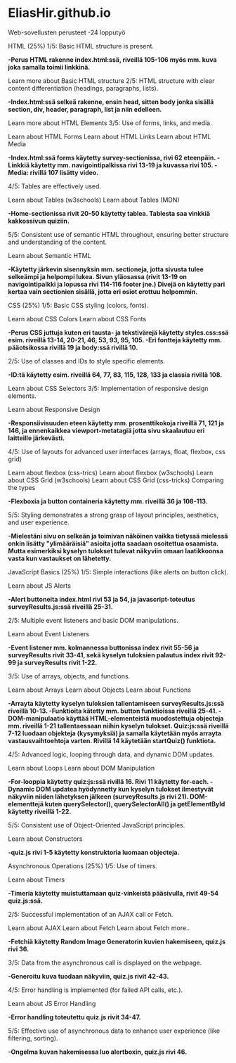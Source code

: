 # EliasHir.github.io
Web-sovellusten perusteet -24 lopputyö

HTML (25%)
1/5:
Basic HTML structure is present.

**-Perus HTML rakenne index.html:ssä, riveillä 105-106 myös mm. kuva joka samalla toimii linkkinä.**

Learn more about Basic HTML structure
2/5:
HTML structure with clear content differentiation (headings, paragraphs, lists).

**-Index.html:ssä selkeä rakenne, ensin head, sitten body jonka sisällä section, div, header, paragraph, list ja niin edelleen.**

Learn more about HTML Elements
3/5:
Use of forms, links, and media.

Learn about HTML Forms
Learn about HTML Links
Learn about HTML Media

**-Index.html:ssä forms käytetty survey-sectionissa, rivi 62 eteenpäin.
-Linkkiä käytetty mm. navigointipalkissa rivi 13-19 ja kuvassa rivi 105.
-Media: rivillä 107 lisätty video.**

4/5:
Tables are effectively used.

Learn about Tables (w3schools)
Learn about Tables (MDN)

**-Home-sectionissa rivit 20-50 käytetty tablea. Tablesta saa vinkkiä kakkossivun quiziin.**

5/5:
Consistent use of semantic HTML throughout, ensuring better structure and understanding of the content.

Learn about Semantic HTML

**-Käytetty järkevin sisennyksin mm. sectioneja, jotta sivusta tulee selkeämpi ja helpompi lukea. Sivun yläosassa (rivit 13-19 on navigointipalkki ja lopussa rivi 114-116 footer jne.) Divejä on käytetty pari kertaa vain sectionien sisällä, jotta eri osiot erottuu helpommin.**

CSS (25%)
1/5:
Basic CSS styling (colors, fonts).

Learn about CSS Colors
Learn about CSS Fonts

**-Perus CSS juttuja kuten eri tausta- ja tekstivärejä käytetty styles.css:ssä esim. riveillä 13-14, 20-21, 46, 53, 93, 95, 105.
-Eri fontteja käytetty mm. pääotsikossa rivillä 19 ja body:ssä rivillä 10.**

2/5:
Use of classes and IDs to style specific elements.

**-ID:tä käytetty esim. riveillä 64, 77, 83, 115, 128, 133 ja classia rivillä 108.**

Learn about CSS Selectors
3/5:
Implementation of responsive design elements.

Learn about Responsive Design

**-Responsiivisuuden eteen käytetty mm. prosenttikokoja riveillä 71, 121 ja 146, ja ennenkaikkea viewport-metatagiä jotta sivu skaalautuu eri laitteille järkevästi.**

4/5:
Use of layouts for advanced user interfaces (arrays, float, flexbox, css grid)

Learn about flexbox (css-trics)
Learn about flexbox (w3schools)
Learn about CSS Grid (w3schools)
Learn about CSS Grid (css-tricks)
Comparing the types

**-Flexboxia ja button containeria käytetty mm. riveillä 36 ja 108-113.**

5/5:
Styling demonstrates a strong grasp of layout principles, aesthetics, and user experience.

**-Mielestäni sivu on selkeän ja toimivan näköinen vaikka tietyssä mielessä onkin lisätty "ylimääräisiä" asioita jotta saadaan osoitettua osaamista. Mutta esimerkiksi kyselyn tulokset tulevat näkyviin omaan laatikkoonsa vasta kun vastaukset on lähetetty.**

JavaScript Basics (25%)
1/5:
Simple interactions (like alerts on button click).

Learn about JS Alerts

**-Alert buttoneita index.html rivi 53 ja 54, ja javascript-toteutus surveyResults.js:ssä riveillä 25-31.**

2/5:
Multiple event listeners and basic DOM manipulations.

Learn about Event Listeners

**-Event listener mm. kolmannessa buttonissa index rivit 55-56 ja surveyResults rivit 33-41, sekä kyselyn tuloksien palautus index rivit 92-99 ja surveyResults rivit 1-22.**

3/5:
Use of arrays, objects, and functions.

Learn about Arrays
Learn about Objects
Learn about Functions

**-Arrayta käytetty kyselyn tuloksien tallentamiseen surveyResults.js:ssä riveillä 10-13.
-Funktioita kätetty mm. button funktioissa riveillä 25-41.
-DOM-manipulaatio käyttää HTML-elementeistä muodostettuja objecteja mm. riveillä 1-21 tallentaessaan niihin kyselyn tulokset. Quiz:js:ssä riveillä 7-12 luodaan objekteja (kysymyksiä) ja samalla käytetään myös arrayta vastausvaihtoehtoja varten. Rivillä 14 käytetään startQuiz() funktiota.**

4/5:
Advanced logic, looping through data, and dynamic DOM updates.

Learn about Loops
Learn about DOM Manipulation

**-For-looppia käytetty quiz:js:ssä rivillä 16. Rivi 11 käytetty for-each.
-Dynamic DOM updatea hyödynnetty kun kyselyn tulokset ilmestyvät näkyviin niiden lähetyksen jälkeen (surveyResults.js rivi 21). DOM-elementtejä kuten querySelector(), querySelectorAll() ja getElementById käytetty riveillä 1-22.**

5/5:
Consistent use of Object-Oriented JavaScript principles.

Learn about Constructors

**-quiz.js rivi 1-5 käytetty konstruktoria luomaan objecteja.**

Asynchronous Operations (25%)
1/5:
Use of timers.

Learn about Timers

**-Timeria käytetty muistuttamaan quiz-vinkeistä pääsivulla, rivit 49-54 quiz.js:ssä.**

2/5:
Successful implementation of an AJAX call or Fetch.

Learn about AJAX
Learn about Fetch
Learn about Fetch more..

**-Fetchiä käytetty Random Image Generatorin kuvien hakemiseen, quiz.js rivi 36.**

3/5:
Data from the asynchronous call is displayed on the webpage.

**-Generoitu kuva tuodaan näkyviin, quiz.js rivit 42-43.**

4/5:
Error handling is implemented (for failed API calls, etc.).

Learn about JS Error Handling

**-Error handling toteutettu quiz.js rivit 34-47.**

5/5:
Effective use of asynchronous data to enhance user experience (like filtering, sorting).

**-Ongelma kuvan hakemisessa luo alertboxin, quiz.js rivi 46.**
